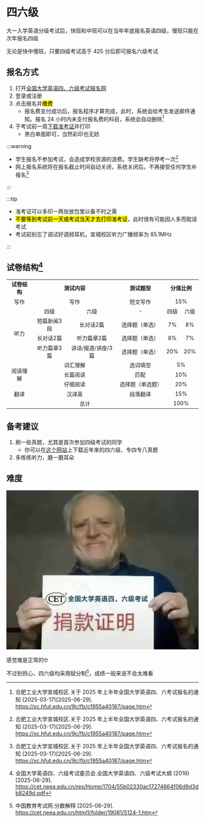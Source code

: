# 四六级

大一入学英语分级考试后，快班和中班可以在当年年底报名英语四级，慢班只能在次年报名四级

无论是快中慢班，只要四级考试高于 425 分后即可报名六级考试

## 报名方式

1. 打开[全国大学英语四、六级考试报名网](http://cet-bm.neea.edu.cn)
2. 登录或注册
3. 点击报名并<mark>缴费</mark>
   - 报名费支付成功后，报名程序才算完成，此时，系统会给考生发送邮件通知。报名 24 小时内未支付报名费的科目，系统会自动删除[^1]
4. 于考试前一周[下载准考证](https://cet-kw.neea.edu.cn/Home/QuickPrintTestTicket)并打印
   - 黑白单面即可，当然彩印也无妨

:::warning

- 学生报名不参加考试，会造成学校资源的浪费。学生缺考将停考一次[^1]
- 网上报名系统将在报名截止时间自动关闭，系统关闭后，不再接受任何学生补报名[^1]

:::

:::tip

- 准考证可以多印一两张放包里以备不时之需
- <mark>不要等到考试前一天或考试当天才去打印准考证</mark>，此时很有可能因人多而耽误考试
- 考试前别忘了调试好调频耳机，宣城校区听力广播频率为 85.1MHz

:::

## 试卷结构[^2]

<table>
  <tbody>
    <tr>
      <td align="center" rowspan="1" colspan="1"><b>试卷结构</b></td>
      <td align="center" rowspan="1" colspan="2"><b>测试内容</b></td>
      <td align="center" rowspan="1" colspan="1"><b>测试题型</b></td>
      <td align="center" rowspan="1" colspan="2"><b>分值比例</b></td>
    </tr>
    <tr>
      <td align="center" rowspan="1" colspan="1">写作</td>
      <td align="center" rowspan="1" colspan="2">写作</td>
      <td align="center" rowspan="1" colspan="1">短文写作</td>
      <td align="center" rowspan="1" colspan="2">15%</td>
    </tr>
    <tr>
      <td align="center" rowspan="4" colspan="1">听力</td>
      <td align="center" rowspan="1" colspan="1">四级</td>
      <td align="center" rowspan="1" colspan="1">六级</td>
      <td align="center" rowspan="1" colspan="1">-</td>
      <td align="center" rowspan="1" colspan="1">四级</td>
      <td align="center" rowspan="1" colspan="1">六级</td>
    </tr>
    <tr>
      <td align="center" rowspan="1" colspan="1">短篇新闻3段</td>
      <td align="center" rowspan="1" colspan="1">长对话2篇</td>
      <td align="center" rowspan="1" colspan="1">选择题（单选）</td>
      <td align="center" rowspan="1" colspan="1">7%</td>
      <td align="center" rowspan="1" colspan="1">8%</td>
    </tr>
    <tr>
      <td align="center" rowspan="1" colspan="1">长对话2篇</td>
      <td align="center" rowspan="1" colspan="1">听力篇章2篇</td>
      <td align="center" rowspan="1" colspan="1">选择题（单选）</td>
      <td align="center" rowspan="1" colspan="1">8%</td>
      <td align="center" rowspan="1" colspan="1">7%</td>
    </tr>
    <tr>
      <td align="center" rowspan="1" colspan="1">听力篇章3篇</td>
      <td align="center" rowspan="1" colspan="1">讲话/报道/讲座/3篇</td>
      <td align="center" rowspan="1" colspan="1">选择题（单选）</td>
      <td align="center" rowspan="1" colspan="1">20%</td>
      <td align="center" rowspan="1" colspan="1">20%</td>
    </tr>
    <tr>
      <td align="center" rowspan="3" colspan="1">阅读理解</td>
      <td align="center" rowspan="1" colspan="2">词汇理解</td>
      <td align="center" rowspan="1" colspan="1">选词填空</td>
      <td align="center" rowspan="1" colspan="2">5%</td>
    </tr>
    <tr>
      <td align="center" rowspan="1" colspan="2">长篇阅读</td>
      <td align="center" rowspan="1" colspan="1">匹配</td>
      <td align="center" rowspan="1" colspan="2">10%</td>
    </tr>
    <tr>
      <td align="center" rowspan="1" colspan="2">仔细阅读</td>
      <td align="center" rowspan="1" colspan="1">选择题（单选题）</td>
      <td align="center" rowspan="1" colspan="2">20%</td>
    </tr>
    <tr>
      <td align="center" rowspan="1" colspan="1">翻译</td>
      <td align="center" rowspan="1" colspan="2">汉译英</td>
      <td align="center" rowspan="1" colspan="1">段落翻译</td>
      <td align="center" rowspan="1" colspan="2">15%</td>
    </tr>
    <tr>
      <td align="center" rowspan="1" colspan="4">总计</td>
      <td align="center" rowspan="1" colspan="2">100%</td>
    </tr>
  </tbody>
</table>

## 备考建议

1. 刷一些真题，尤其是首次参加四级考试的同学
   - 你可以在[这个网站](https://zhenti.burningvocabulary.cn/)上下载近年来的四六级、专四专八真题
2. 多练练听力，磨一磨耳朵

## 难度

![meme](./media/cet_meme.jpg)

感觉难是正常的🤓

不过别担心，四六级均采用赋分制[^3]，成绩一般来说不会太难看

[^1]: 合肥工业大学宣城校区.关于 2025 年上半年全国大学英语四、六考试报名的通知 (2025-03-17)\[2025-06-29].  
<https://xc.hfut.edu.cn/9c/fb/c1955a40187/page.htm>

[^2]: 全国大学英语四、六级考试委员会.全国大学英语四、六级考试大纲 (2016)\[2025-06-29].  
<https://cet.neea.edu.cn/res/Home/1704/55b02330ac17274664f06d9d3db8249d.pdf>

[^3]: 中国教育考试网.分数解释 [2025-06-29].  
<https://cet.neea.edu.cn/html1/folder/19081/5124-1.htm>

